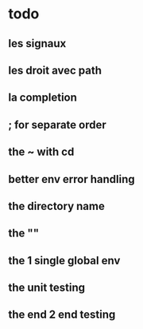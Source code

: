 # todo 

## les signaux

## les droit avec path

## la completion

## ; for separate order 

## the ~ with cd

## better env error handling

## the directory name

## the ""

## the 1 single global env

## the unit testing 

## the end 2 end testing 

